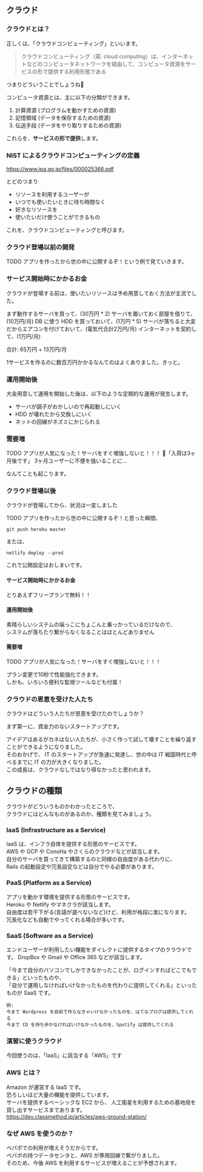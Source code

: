 ## クラウド

### クラウドとは？

正しくは、「クラウドコンピューティング」といいます。  

> クラウドコンピューティング（英: cloud computing）は、インターネットなどのコンピュータネットワークを経由して、コンピュータ資源をサービスの形で提供する利用形態である

つまりどういうことでしょうね🤔

コンピュータ資源とは、主に以下の分類ができます。  

1. 計算資源 (プログラムを動かすための資源)
2. 記憶領域 (データを保存するための資源)
3. 伝送手段 (データをやり取りするための資源)

これらを、**サービスの形で提供**します。 

### NIST によるクラウドコンピューティングの定義

https://www.ipa.go.jp/files/000025366.pdf

とどのつまり

- リソースを利用するユーザーが
- いつでも使いたいときに待ち時間なく
- 好きなリソースを
- 使いたいだけ使うことができるもの

これを、クラウドコンピューティングと呼びます。

### クラウド登場以前の開発

TODO アプリを作ったから世の中に公開するぞ！という例で見ていきます。  

### サービス開始時にかかるお金

クラウドが登場する前は、使いたいリソースは予め用意しておく方法が主流でした。

まず動作するサーバを買って、(30万円 * 2)
サーバを置いておく部屋を借りて、(10万円/月)
DB に使う HDD を買っておいて、(1万円 * 5)
サーバが落ちると大変だからエアコンを付けておいて、(電気代合計2万円/月)
インターネットを契約して、(1万円/月)

合計: 65万円 + 13万円/月

1サービスを作るのに数百万円かかるなんてのはよくありました。きっと。

### 運用開始後

大金用意して運用を開始した後は、以下のような定期的な運用が発生します。

- サーバが調子がおかしいので再起動しにいく
- HDD が壊れたから交換しにいく
- ネットの回線がネズミにかじられる

### 需要増

TODO アプリが人気になった！サーバをすぐ増強しないと！！！
👨「入荷は3ヶ月後です」
3ヶ月ユーザーに不便を強いることに...

なんてことも起こります。  

### クラウド登場以後

クラウドが登場してから、状況は一変しました

TODO アプリを作ったから世の中に公開するぞ！と思った瞬間、

`git push heroku master`

または、

`netlify deploy --prod`

これで公開設定はおしまいです。  

#### サービス開始時にかかるお金

とりあえずフリープランで無料！！

#### 運用開始後

素晴らしいシステムの端っこにちょこんと乗っかっているだけなので、  
システムが落ちたり繋がらなくなることはほとんどありません


#### 需要増

TODO アプリが人気になった！サーバをすぐ増強しないと！！！

プラン変更で10秒で性能強化できます。  
しかも、いろいろ便利な監視ツールなども付属！

### クラウドの恩恵を受けた人たち

クラウドはどういう人たちが恩恵を受けたのでしょうか？

まず第一に、資金力のないスタートアップです。

アイデアはあるがカネはない人たちが、小さく作って試して壊すことを繰り返すことができるようになりました。  
そのおかげで、 IT のスタートアップが急速に発達し、世の中は IT 戦国時代と呼べるまでに IT の力が大きくなりました。  
この成長は、クラウドなしではなり得なかったと思われます。  

## クラウドの種類

クラウドがどういうものかわかったところで、  
クラウドにはどんなものがあるのか、種類を見てみましょう。

### IaaS (Infrastructure as a Service)

IaaS は、インフラ自体を提供する形態のサービスです。  
AWS や GCP や ConoHa やさくらのクラウドなどが該当します。  
自分のサーバを買ってきて構築するのと同様の自由度がある代わりに、  
Rails の起動設定や冗長設定などは自分でやる必要があります。  

### PaaS (Platform as a Service)

アプリを動かす環境を提供する形態のサービスです。  
Heroku や Netlify やマネクラが該当します。  
自由度は若干下がる(言語が選べないなど)けど、利用が格段に楽になります。  
冗長化なども自動でやってくれる場合が多いです。  

### SaaS (Software as a Service)

エンドユーザーが利用したい機能をダイレクトに提供するタイプのクラウドです。
DropBox や Gmail や Office 365 などが該当します。

「今まで自分のパソコンでしかできなかったことが、ログインすればどこでもできる」といったものや、  
「自分で運用しなければいけなかったものを代わりに提供してくれる」といったものが SaaS です。  

```
例:
今まで Wordpress を自前で作らなきゃいけなかったものを、はてなブログは提供してくれる
今まで CD を持ち歩かなければいけなかったものを、Spotify は提供してくれる
```

### 演習に使うクラウド

今回使うのは、「IaaS」に該当する「AWS」です

### AWS とは？

Amazon が運営する IaaS です。  
恐ろしいほど大量の機能を提供しています。  
サーバを提供するベーシックな EC2 から、
人工衛星を利用するための基地局を貸し出すサービスまであります。  
https://dev.classmethod.jp/articles/aws-ground-station/  

### なぜ AWS を使うのか？

ペパボでの利用が増えそうだからです。  
ペパボの持つデータセンタと、AWS が専用回線で繋がりました。  
そのため、今後 AWS を利用するサービスが増えることが予想されます。  
